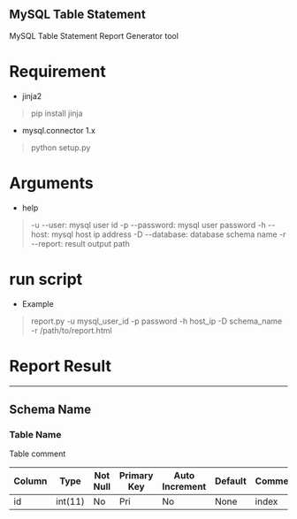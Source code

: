 MySQL Table Statement
---------------------

MySQL Table Statement Report Generator tool

# Requirement

* jinja2

> pip install jinja

* mysql.connector 1.x

> python setup.py


# Arguments

* help

> -u --user: mysql user id
> -p --password: mysql user password
> -h --host: mysql host ip address
> -D --database: database schema name
> -r --report: result output path

# run script

* Example

> report.py -u mysql_user_id -p password -h host_ip -D schema_name -r /path/to/report.html


# Report Result
---------------

## Schema Name

### Table Name

Table comment

Column | Type    | Not Null | Primary Key | Auto Increment | Default | Comment
------ | ------- | -------- | ----------- | -------------- | ------- | -------
id     | int(11) | No       | Pri         | No             | None    | index


